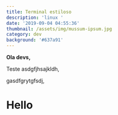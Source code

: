 ```yaml
---
title: Terminal estiloso
description: 'linux '
date: '2019-09-04 04:55:36'
thumbnail: /assets/img/mussum-ipsum.jpg
category: dev
background: '#637a91'
---
```

**Ola devs,**

Teste asdgfjhsajkldh,

gasdfgrytgfsdj,

<h1>Hello</h1>
